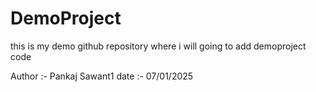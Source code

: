 # DemoProject
this is my demo github repository where i will going to add demoproject code


Author :- Pankaj Sawant1
date   :-   07/01/2025
